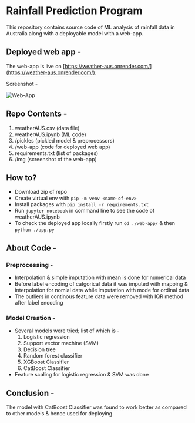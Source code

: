 # Rainfall Prediction Program

This repository contains source code of ML analysis of rainfall data in Australia along with a deployable model with a web-app.

## Deployed web app -
The web-app is live on [https://weather-aus.onrender.com/](https://weather-aus.onrender.com/).

Screenshot - 

![Web-App](https://github.com/sprsd/weatherAUS/blob/main/img/screenshot.PNG)

## Repo Contents - 
1. weatherAUS.csv (data file)
2. weatherAUS.ipynb (ML code)
3. /pickles (pickled model & preprocessors)
4. /web-app (code for deployed web app)
5. requirements.txt (list of packages)
6. /img (screenshot of the web-app)

## How to?
* Download zip of repo
* Create virtual env with ```pip -m venv <name-of-env>```
* Install packages with ```pip install -r requirements.txt```
* Run ```jupyter notebook``` in command line to see the code of weatherAUS.ipynb
* To check the deployed app locally firstly run ```cd ./web-app/``` & then ```python ./app.py```

## About Code - 
### Preprocessing - 
* Interpolation & simple imputation with mean is done for numerical data
* Before label encoding of catgorical data it was imputed with mapping & interpolation for nomial data while imputation with mode for ordinal data
* The outliers in continous feature data were removed with IQR method after label encoding
### Model Creation - 
* Several models were tried; list of which is -
  1. Logistic regression
  2. Support vector machine (SVM)
  3. Decision tree
  4. Random forest classifier
  5. XGBoost Classifier
  6. CatBoost Classifier
* Feature scaling for logistic regression & SVM was done

## Conclusion - 
The model with CatBoost Classifier was found to work better as compared to other models & hence used for deploying.
  

